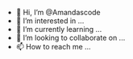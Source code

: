- 👋 Hi, I’m @Amandascode
- 👀 I’m interested in ...
- 🌱 I’m currently learning ...
- 💞️ I’m looking to collaborate on ...
- 📫 How to reach me ...

<!---
Amandascode/Amandascode is a ✨ special ✨ repository because its `README.md` (this file) appears on your GitHub profile.
You can click the Preview link to take a look at your changes.
--->
